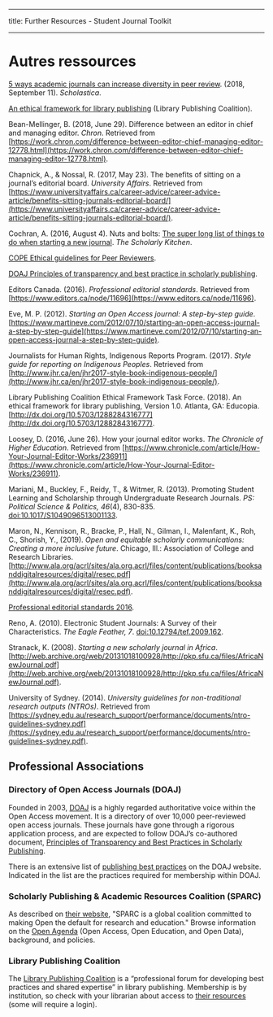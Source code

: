 - - -
title: Further Resources - Student Journal Toolkit
- - -

# Autres ressources

[5 ways academic journals can increase diversity in peer review](https://blog.scholasticahq.com/post/ways-academic-journals-can-increase-diversity-peer-review/). (2018, September 11). *Scholastica*.

[An ethical framework for library publishing](https://librarypublishing.org/resources/ethical-framework/) (Library Publishing Coalition).

Bean-Mellinger, B. (2018, June 29). Difference between an editor in chief and managing editor. *Chron*. Retrieved from [https://work.chron.com/difference-between-editor-chief-managing-editor-12778.html](https://work.chron.com/difference-between-editor-chief-managing-editor-12778.html).

Chapnick, A., & Nossal, R. (2017, May 23). The benefits of sitting on a journal’s editorial board. *University Affairs*. Retrieved from [https://www.universityaffairs.ca/career-advice/career-advice-article/benefits-sitting-journals-editorial-board/](https://www.universityaffairs.ca/career-advice/career-advice-article/benefits-sitting-journals-editorial-board/).

Cochran, A. (2016, August 4). Nuts and bolts: [The super long list of things to do when starting a new journal](https://scholarlykitchen.sspnet.org/2016/08/04/nuts-and-bolts-the-super-long-list-of-things-to-do-when-starting-a-new-journal/). *The Scholarly Kitchen*.

[COPE Ethical guidelines for Peer Reviewers](https://publicationethics.org/files/u7140/Peer%20review%20guidelines.pdf).

[DOAJ Principles of transparency and best practice in scholarly publishing](https://doaj.org/bestpractice).

Editors Canada. (2016). *Professional editorial standards*. Retrieved from [https://www.editors.ca/node/11696](https://www.editors.ca/node/11696).

Eve, M. P. (2012). *Starting an Open Access journal: A step-by-step guide*. [https://www.martineve.com/2012/07/10/starting-an-open-access-journal-a-step-by-step-guide](https://www.martineve.com/2012/07/10/starting-an-open-access-journal-a-step-by-step-guide).

Journalists for Human Rights, Indigenous Reports Program. (2017). *Style guide for reporting on Indigenous Peoples*. Retrieved from [http://www.jhr.ca/en/jhr2017-style-book-indigenous-people/](http://www.jhr.ca/en/jhr2017-style-book-indigenous-people/).

Library Publishing Coalition Ethical Framework Task Force. (2018). An ethical framework for library publishing, Version 1.0. Atlanta, GA: Educopia. [http://dx.doi.org/10.5703/1288284316777](http://dx.doi.org/10.5703/1288284316777).

Loosey, D. (2016, June 26). How your journal editor works. *The Chronicle of Higher Education*. Retrieved from [https://www.chronicle.com/article/How-Your-Journal-Editor-Works/236911](https://www.chronicle.com/article/How-Your-Journal-Editor-Works/236911).

Mariani, M., Buckley, F., Reidy, T., & Witmer, R. (2013). Promoting Student Learning and Scholarship through Undergraduate Research Journals. *PS: Political Science & Politics, 46*(4), 830-835. [doi:10.1017/S1049096513001133](https://dx.doi.org/10.1017/S1049096513001133).

Maron, N., Kennison, R., Bracke, P., Hall, N., Gilman, I., Malenfant, K., Roh, C., Shorish, Y., (2019). *Open and equitable scholarly communications: Creating a more inclusive future*. Chicago, Ill.: Association of College and Research Libraries. [http://www.ala.org/acrl/sites/ala.org.acrl/files/content/publications/booksanddigitalresources/digital/resec.pdf](http://www.ala.org/acrl/sites/ala.org.acrl/files/content/publications/booksanddigitalresources/digital/resec.pdf).

[Professional editorial standards 2016](https://www.editors.ca/node/11696).

Reno, A. (2010). Electronic Student Journals: A Survey of their Characteristics. *The Eagle Feather, 7*. [doi:10.12794/tef.2009.162](https://dx.doi.org/10.12794/tef.2009.162).

Stranack, K. (2008). *Starting a new scholarly journal in Africa*. [http://web.archive.org/web/20131018100928/http://pkp.sfu.ca/files/AfricaNewJournal.pdf](http://web.archive.org/web/20131018100928/http://pkp.sfu.ca/files/AfricaNewJournal.pdf).

University of Sydney. (2014). *University guidelines for non-traditional research outputs (NTROs)*. Retrieved from [https://sydney.edu.au/research_support/performance/documents/ntro-guidelines-sydney.pdf](https://sydney.edu.au/research_support/performance/documents/ntro-guidelines-sydney.pdf).

## Professional Associations

### Directory of Open Access Journals (DOAJ)

Founded in 2003, [DOAJ](https://doaj.org/) is a highly regarded authoritative voice within the Open Access movement. It is a directory of over 10,000 peer-reviewed open access journals. These journals have gone through a rigorous application process, and are expected to follow DOAJ’s co-authored document, [Principles of Transparency and Best Practices in Scholarly Publishing](https://doaj.org/bestpractice).

There is an extensive list of [publishing best practices](https://doaj.org/publishers) on the DOAJ website. Indicated in the list are the practices required for membership within DOAJ.

### Scholarly Publishing & Academic Resources Coalition (SPARC)

As described on [their website](https://sparcopen.org/), "SPARC is a global coalition committed to making Open the default for research and education." Browse information on the [Open Agenda](https://sparcopen.org/why-open-matters/) (Open Access, Open Education, and Open Data), background, and policies.

### Library Publishing Coalition

The [Library Publishing Coalition](https://librarypublishing.org/) is a “professional forum for developing best practices and shared expertise” in library publishing. Membership is by institution, so check with your librarian about access to [their resources](https://librarypublishing.org/resources/) (some will require a login).

